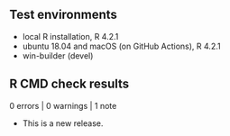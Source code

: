 ## Test environments

* local R installation, R 4.2.1
* ubuntu 18.04 and macOS (on GitHub Actions), R 4.2.1
* win-builder (devel)


## R CMD check results

0 errors | 0 warnings | 1 note

* This is a new release.
